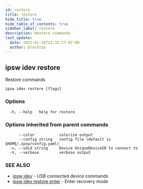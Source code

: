```yaml
---
id: restore
title: restore
hide_title: true
hide_table_of_contents: true
sidebar_label: restore
description: Restore commands
last_update:
  date: 2023-01-16T23:32:27-07:00
  author: blacktop
---
```

## ipsw idev restore

Restore commands

```
ipsw idev restore [flags]
```

### Options

```
  -h, --help   help for restore
```

### Options inherited from parent commands

```
      --color           colorize output
      --config string   config file (default is $HOME/.ipsw/config.yaml)
  -u, --udid string     Device UniqueDeviceID to connect to
  -V, --verbose         verbose output
```

### SEE ALSO

* [ipsw idev](/docs/cli/ipsw/idev)	 - USB connected device commands
* [ipsw idev restore enter](/docs/cli/ipsw/idev/restore/enter)	 - Enter recovery mode

